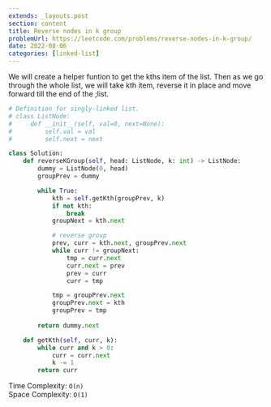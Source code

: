```yaml
---
extends: _layouts.post
section: content
title: Reverse nodes in k group
problemUrl: https://leetcode.com/problems/reverse-nodes-in-k-group/
date: 2022-08-06
categories: [linked-list]
---
```


We will create a helper funtion to get the kths item of the list. Then as we go through the whole list, we will take kth item, reverse it in place and move forward till the end of the ;list.

```python
# Definition for singly-linked list.
# class ListNode:
#     def __init__(self, val=0, next=None):
#         self.val = val
#         self.next = next

class Solution:
    def reverseKGroup(self, head: ListNode, k: int) -> ListNode:
        dummy = ListNode(0, head)
        groupPrev = dummy

        while True:
            kth = self.getKth(groupPrev, k)
            if not kth:
                break
            groupNext = kth.next

            # reverse group
            prev, curr = kth.next, groupPrev.next
            while curr != groupNext:
                tmp = curr.next
                curr.next = prev
                prev = curr
                curr = tmp

            tmp = groupPrev.next
            groupPrev.next = kth
            groupPrev = tmp
            
        return dummy.next

    def getKth(self, curr, k):
        while curr and k > 0:
            curr = curr.next
            k -= 1
        return curr
```

Time Complexity: `O(n)` <br/>
Space Complexity: `O(1)`